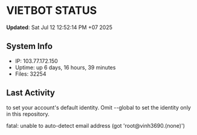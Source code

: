 # VIETBOT STATUS
**Updated**: Sat Jul 12 12:52:14 PM +07 2025

## System Info
- IP: 103.77.172.150
- Uptime: up 6 days, 16 hours, 39 minutes
- Files: 32254

## Last Activity

to set your account's default identity.
Omit --global to set the identity only in this repository.

fatal: unable to auto-detect email address (got 'root@vinh3690.(none)')
